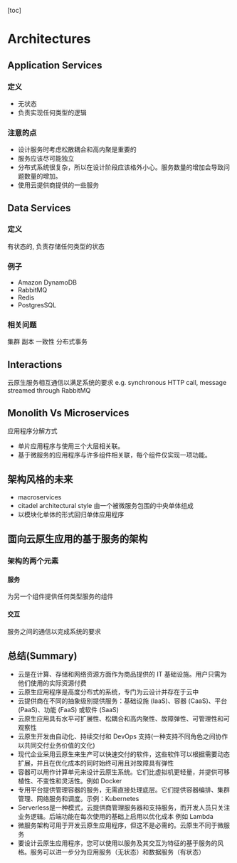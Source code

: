 [toc]
# Architectures

## Application Services
### 定义
- 无状态
- 负责实现任何类型的逻辑
### 注意的点
- 设计服务时考虑松散耦合和高内聚是重要的
- 服务应该尽可能独立
- 分布式系统很复杂，所以在设计阶段应该格外小心。服务数量的增加会导致问题数量的增加。
- 使用云提供商提供的一些服务

## Data Services
### 定义
有状态的, 负责存储任何类型的状态
### 例子
- Amazon DynamoDB
- RabbitMQ
- Redis
- PostgresSQL
### 相关问题
集群
副本
一致性
分布式事务

## Interactions
云原生服务相互通信以满足系统的要求
e.g. synchronous HTTP call, message streamed through RabbitMQ

## Monolith Vs Microservices
应用程序分解方式
- 单片应用程序与使用三个大层相关联。
- 基于微服务的应用程序与许多组件相关联，每个组件仅实现一项功能。

## 架构风格的未来
- macroservices
- citadel architectural style
由一个被微服务包围的中央单体组成
- 以模块化单体的形式回归单体应用程序

## 面向云原生应用的基于服务的架构
### 架构的两个元素
#### 服务
为另一个组件提供任何类型服务的组件
#### 交互
服务之间的通信以完成系统的要求

## 总结(Summary)
- 云是在计算、存储和网络资源方面作为商品提供的 IT 基础设施。用户只需为他们使用的实际资源付费
- 云原生应用程序是高度分布式的系统，专门为云设计并存在于云中
- 云提供商在不同的抽象级别提供服务：基础设施 (IaaS)、容器 (CaaS)、平台 (PaaS)、功能 (FaaS) 或软件 (SaaS)
- 云原生应用具有水平可扩展性、松耦合和高内聚性、故障弹性、可管理性和可观察性
- 云原生开发由自动化、持续交付和 DevOps 支持(一种支持不同角色之间协作以共同交付业务价值的文化)
- 现代企业采用云原生来生产可以快速交付的软件，这些软件可以根据需要动态扩展，并且在优化成本的同时始终可用且对故障具有弹性
- 容器可以用作计算单元来设计云原生系统。它们比虚拟机更轻量，并提供可移植性、不变性和灵活性。例如 Docker
- 专用平台提供管理容器的服务，无需直接处理底层。它们提供容器编排、集群管理、网络服务和调度。示例：Kubernetes
- Serverless是一种模式，云提供商管理服务器和支持服务，而开发人员只关注业务逻辑。后端功能在每次使用的基础上启用以优化成本 例如 Lambda
- 微服务架构可用于开发云原生应用程序，但这不是必需的。云原生不同于微服务
- 要设计云原生应用程序，您可以使用以服务及其交互为特征的基于服务的风格。服务可以进一步分为应用服务（无状态）和数据服务（有状态）